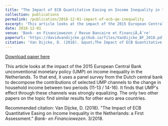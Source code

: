 ```yaml
---
title: "The Impact of ECB Quantitative Easing on Income Inequality in the Netherlands: a First Assessment"
collection: publications
permalink: /publication/2018-12-01-impact-of-ecb-qe-inequality
excerpt: 'This article looks at the impact of the 2015 European Central Bank unconventional monetary policy (UMP) on income inequality in the Netherlands. To that end, it uses a panel survey from the Dutch central bank to decompose the contributions of selected UMP channels to the change in household income between two periods (11-13 / 14-16). It finds that UMP&apos;s effect through these channels was strongly equalizing. The only two other papers on the topic find similar results for other euro area countries.'
date: 2018-12-01
venue: 'Bank- en Financiewezen / Revue Bancaire et FinanciÄ‚Â¨re'
paperurl: 'https://davidvandijcke.github.io/files/VanDijcke_BF_2018.pdf'
citation: 'Van Dijcke, D. (2018). &quot;The Impact of ECB Quantitative Easing on Income Inequality in the Netherlands: a First Assessment.&quot;  <i>Bank- en Financiewezen</i>. 3/2018. '
---
```


<a href='https://davidvandijcke.github.io/files/VanDijcke_BF_2018.pdf'>Download paper here</a>

This article looks at the impact of the 2015 European Central Bank unconventional monetary policy (UMP) on income inequality in the Netherlands. To that end, it uses a panel survey from the Dutch central bank to decompose the contributions of selected UMP channels to the change in household income between two periods (11-13 / 14-16). It finds that UMP&apos;s effect through these channels was strongly equalizing. The only two other papers on the topic find similar results for other euro area countries.

Recommended citation: Van Dijcke, D. (2018). "The Impact of ECB Quantitative Easing on Income Inequality in the Netherlands: a First Assessment."  <i>Bank- en Financiewezen</i>. 3/2018. 